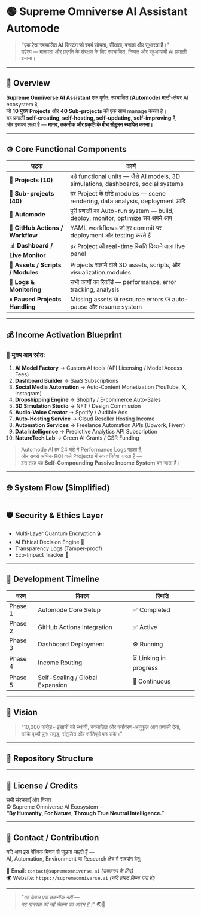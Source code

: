 # 🟢 Supreme Omniverse AI Assistant Automode  

> **"एक ऐसा स्वचालित AI सिस्टम जो स्वयं सोचता, सीखता, बनाता और सुधारता है।"**  
> उद्देश्य — मानवता और प्रकृति के संरक्षण के लिए स्वचालित, निष्पक्ष और बहुआयामी AI प्रणाली बनाना।  

---

## 🧠 **Overview**

**Supreme Omniverse AI Assistant** एक पूर्णत: स्वचालित (**Automode**) मल्टी-लेयर AI ecosystem है,  
जो **10 मुख्य Projects** और **40 Sub-projects** को एक साथ manage करता है।  
यह प्रणाली **self-creating, self-hosting, self-updating, self-improving** है,  
और इसका लक्ष्य है — **मानव, तकनीक और प्रकृति के बीच संतुलन स्थापित करना।**

---

## ⚙️ **Core Functional Components**

| घटक | कार्य |
|------|--------|
| 🧩 **Projects (10)** | बड़े functional units — जैसे AI models, 3D simulations, dashboards, social systems |
| 🔸 **Sub-projects (40)** | हर Project के छोटे modules — scene rendering, data analysis, deployment आदि |
| 🚀 **Automode** | पूरी प्रणाली का Auto-run system — build, deploy, monitor, optimize सब अपने आप |
| 🧮 **GitHub Actions / Workflow** | YAML workflows जो हर commit पर deployment और testing करते हैं |
| 📊 **Dashboard / Live Monitor** | हर Project की real-time स्थिति दिखाने वाला live panel |
| 🧱 **Assets / Scripts / Modules** | Projects चलाने वाले 3D assets, scripts, और visualization modules |
| 📜 **Logs & Monitoring** | सभी कार्यों का रिकॉर्ड — performance, error tracking, analysis |
| ⏸ **Paused Projects Handling** | Missing assets या resource errors पर auto-pause और resume system |

---

## 💰 **Income Activation Blueprint**

### 🔹 मुख्य आय स्रोत:
1. **AI Model Factory** → Custom AI tools (API Licensing / Model Access Fees)  
2. **Dashboard Builder** → SaaS Subscriptions  
3. **Social Media Automation** → Auto-Content Monetization (YouTube, X, Instagram)  
4. **Dropshipping Engine** → Shopify / E-commerce Auto-Sales  
5. **3D Simulation Studio** → NFT / Design Commission  
6. **Audio-Voice Creator** → Spotify / Audible Ads  
7. **Auto-Hosting Service** → Cloud Reseller Hosting Income  
8. **Automation Services** → Freelance Automation APIs (Upwork, Fiverr)  
9. **Data Intelligence** → Predictive Analytics API Subscription  
10. **NatureTech Lab** → Green AI Grants / CSR Funding  

> Automode AI हर 24 घंटे में Performance Logs पढ़ता है,  
> और सबसे अधिक ROI वाले Projects में स्वतः निवेश करता है —  
> इस तरह यह **Self-Compounding Passive Income System** बन जाता है।

---

## 🌐 **System Flow (Simplified)**


---

## 🛡️ **Security & Ethics Layer**

- Multi-Layer Quantum Encryption 🔒  
- AI Ethical Decision Engine 🧭  
- Transparency Logs (Tamper-proof)  
- Eco-Impact Tracker 🌱  

---

## 📅 **Development Timeline**

| चरण | विवरण | स्थिति |
|------|--------|----------|
| Phase 1 | Automode Core Setup | ✅ Completed |
| Phase 2 | GitHub Actions Integration | ✅ Active |
| Phase 3 | Dashboard Deployment | ⚙️ Running |
| Phase 4 | Income Routing | ⏳ Linking in progress |
| Phase 5 | Self-Scaling / Global Expansion | 🔄 Continuous |

---

## 🧭 **Vision**

> "10,000 करोड़+ इंसानों को स्थायी, स्वचालित और पर्यावरण-अनुकूल आय प्रणाली देना,  
> ताकि पृथ्वी पुनः समृद्ध, संतुलित और शांतिपूर्ण बन सके।"

---

## 🧩 **Repository Structure**


---

## 📜 **License / Credits**

सभी संरचनाएँ और विचार  
© Supreme Omniverse AI Ecosystem —  
**“By Humanity, For Nature, Through True Neutral Intelligence.”**

---

## 🤝 **Contact / Contribution**

यदि आप इस वैश्विक मिशन से जुड़ना चाहते हैं —  
AI, Automation, Environment या Research क्षेत्र में सहयोग हेतु:  

📧 Email: `contact@supremeomniverse.ai` *(उदाहरण के लिए)*  
🌍 Website: `https://supremeomniverse.ai` *(यदि होस्ट किया गया हो)*  

---

> _"यह केवल एक तकनीक नहीं —  
> यह मानवता की नई चेतना का आरंभ है।"_ 🌏💠
> 
